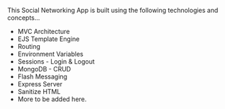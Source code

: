 This Social Networking App is built using the following technologies and concepts...

- MVC Architecture
- EJS Template Engine
- Routing 
- Environment Variables
- Sessions - Login & Logout
- MongoDB - CRUD
- Flash Messaging
- Express Server
- Sanitize HTML
- More to be added here.

